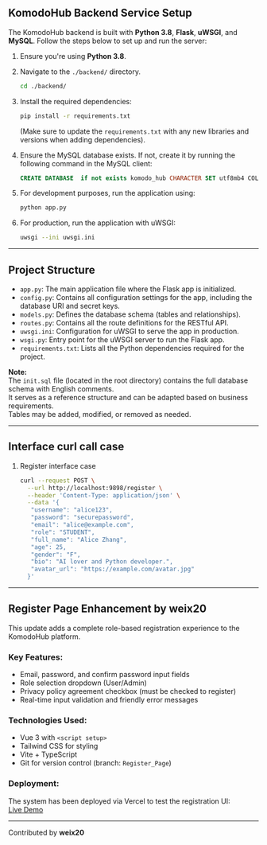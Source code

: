 ## KomodoHub Backend Service Setup

The KomodoHub backend is built with **Python 3.8**, **Flask**, **uWSGI**, and **MySQL**. Follow the steps below to set
up and run the server:

1. Ensure you're using **Python 3.8**.
2. Navigate to the `./backend/` directory.
    ```bash
    cd ./backend/
    ```
3. Install the required dependencies:

    ```bash
    pip install -r requirements.txt
    ```

   (Make sure to update the `requirements.txt` with any new libraries and versions when adding dependencies).

4. Ensure the MySQL database exists. If not, create it by running the following command in the MySQL client:

    ```sql
    CREATE DATABASE  if not exists komodo_hub CHARACTER SET utf8mb4 COLLATE utf8mb4_general_ci;
    ```

5. For development purposes, run the application using:

    ```bash
    python app.py
    ```

6. For production, run the application with uWSGI:

    ```bash
    uwsgi --ini uwsgi.ini
    ```

---

## Project Structure

- `app.py`: The main application file where the Flask app is initialized.
- `config.py`: Contains all configuration settings for the app, including the database URI and secret keys.
- `models.py`: Defines the database schema (tables and relationships).
- `routes.py`: Contains all the route definitions for the RESTful API.
- `uwsgi.ini`: Configuration for uWSGI to serve the app in production.
- `wsgi.py`: Entry point for the uWSGI server to run the Flask app.
- `requirements.txt`: Lists all the Python dependencies required for the project.

**Note:**  
The `init.sql` file (located in the root directory) contains the full database schema with English comments.  
It serves as a reference structure and can be adapted based on business requirements.  
Tables may be added, modified, or removed as needed.


---
## Interface curl call case
1. Register interface case
    ```bash
    curl --request POST \
      --url http://localhost:9898/register \
      --header 'Content-Type: application/json' \
      --data '{
       "username": "alice123",
       "password": "securepassword",
       "email": "alice@example.com",
       "role": "STUDENT",
       "full_name": "Alice Zhang",
       "age": 25,
       "gender": "F",
       "bio": "AI lover and Python developer.",
       "avatar_url": "https://example.com/avatar.jpg"
      }'
    ```
---

## Register Page Enhancement by weix20

This update adds a complete role-based registration experience to the KomodoHub platform.

### Key Features:
- Email, password, and confirm password input fields
- Role selection dropdown (User/Admin)
- Privacy policy agreement checkbox (must be checked to register)
- Real-time input validation and friendly error messages

### Technologies Used:
- Vue 3 with `<script setup>`
- Tailwind CSS for styling
- Vite + TypeScript
- Git for version control (branch: `Register_Page`)

### Deployment:
The system has been deployed via Vercel to test the registration UI:  
[Live Demo](https://komodo-hub-nu.vercel.app)

---

Contributed by **weix20**
